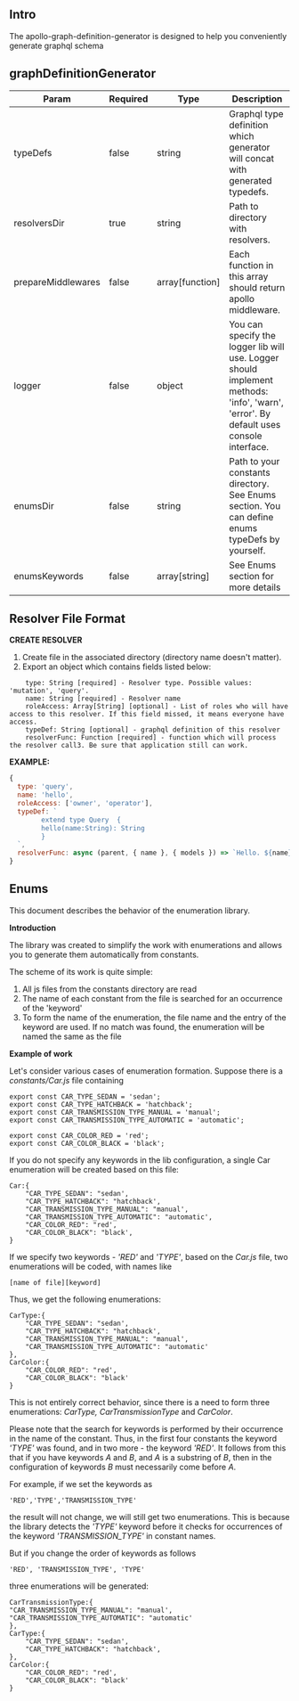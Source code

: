 ## Intro
The apollo-graph-definition-generator is designed to help you conveniently generate graphql schema

## graphDefinitionGenerator

| Param | Required | Type | Description |
| ----- | -------- | ---- | ----------- |
| typeDefs | false | string | Graphql type definition which generator will concat with generated typedefs. |
| resolversDir | true | string | Path to directory with resolvers. |
| prepareMiddlewares | false | array[function] | Each function in this array should return apollo middleware. | 
| logger | false | object | You can specify the logger lib will use. Logger should implement methods: 'info', 'warn', 'error'. By default uses console interface. | 
| enumsDir | false | string | Path to your constants directory. See Enums section. You can define enums typeDefs by yourself. |
| enumsKeywords | false | array[string] | See Enums section for more details |




## Resolver File Format

**CREATE RESOLVER**
1. Create file in the associated directory (directory name doesn't matter).
2. Export an object which contains fields listed below:
```
	type: String [required] - Resolver type. Possible values: 'mutation', 'query'.
	name: String [required] - Resolver name
	roleAccess: Array[String] [optional] - List of roles who will have access to this resolver. If this field missed, it means everyone have access.
	typeDef: String [optional] - graphql definition of this resolver
	resolverFunc: Function [required] - function which will process the resolver call3. Be sure that application still can work.
```
        
**EXAMPLE:**
```javascript
{
  type: 'query',
  name: 'hello',
  roleAccess: ['owner', 'operator'],
  typeDef: `
		extend type Query  {
	   	hello(name:String): String
	 	}
  `,
  resolverFunc: async (parent, { name }, { models }) => `Hello. ${name}! You are great =)`
}
```

## Enums

This document describes the behavior of the enumeration library.

**Introduction**

The library was created to simplify the work with enumerations and allows you to generate them automatically from constants.

The scheme of its work is quite simple:

1. All js files from the constants directory are read
2. The name of each constant from the file is searched for an occurrence of the 'keyword'
3. To form the name of the enumeration, the file name and the entry of the keyword are used. If no match was found, the enumeration will be named the same as the file

**Example of work**

Let's consider various cases of enumeration formation.
Suppose there is a *constants/Car.js* file containing
```angular2html
export const CAR_TYPE_SEDAN = 'sedan';
export const CAR_TYPE_HATCHBACK = 'hatchback';
export const CAR_TRANSMISSION_TYPE_MANUAL = 'manual';
export const CAR_TRANSMISSION_TYPE_AUTOMATIC = 'automatic';

export const CAR_COLOR_RED = 'red';
export const CAR_COLOR_BLACK = 'black';
```
If you do not specify any keywords in the lib configuration, a single Car enumeration will be created based on this file:
```angular2html
Car:{
    "CAR_TYPE_SEDAN": "sedan',
    "CAR_TYPE_HATCHBACK": "hatchback',
    "CAR_TRANSMISSION_TYPE_MANUAL": "manual',
    "CAR_TRANSMISSION_TYPE_AUTOMATIC": "automatic',
    "CAR_COLOR_RED": "red',
    "CAR_COLOR_BLACK": "black',
}
```
If we specify two keywords - *'RED'* and *'TYPE'*, based on the *Car.js* file, two enumerations will be coded, with names like
```angular2html
[name of file][keyword]
```
Thus, we get the following enumerations:
```angular2html
CarType:{
    "CAR_TYPE_SEDAN": "sedan',
    "CAR_TYPE_HATCHBACK": "hatchback',
    "CAR_TRANSMISSION_TYPE_MANUAL": "manual',
    "CAR_TRANSMISSION_TYPE_AUTOMATIC": "automatic'
},
CarColor:{
    "CAR_COLOR_RED": "red',
    "CAR_COLOR_BLACK": "black'
}
```
This is not entirely correct behavior, since there is a need to form three enumerations:
*CarType, CarTransmissionType* and *CarColor*.

Please note that the search for keywords is performed by their occurrence in the name of the constant.
Thus, in the first four constants the keyword *'TYPE'* was found, and in two more - the keyword *'RED'*.
It follows from this that if you have keywords *A* and *B*, and *A* is a substring of *B*, then in the configuration of keywords *B* must necessarily come before *A*.

For example, if we set the keywords as
```angular2html
'RED','TYPE','TRANSMISSION_TYPE'
```
the result will not change, we will still get two enumerations.
This is because the library detects the *'TYPE'* keyword before it checks for occurrences of the keyword *'TRANSMISSION_TYPE'* in constant names.

But if you change the order of keywords as follows
```angular2html
'RED', 'TRANSMISSION_TYPE', 'TYPE'
```
three enumerations will be generated:
```angular2html
CarTransmissionType:{
"CAR_TRANSMISSION_TYPE_MANUAL": "manual',
"CAR_TRANSMISSION_TYPE_AUTOMATIC": "automatic'
},
CarType:{
    "CAR_TYPE_SEDAN": "sedan',
    "CAR_TYPE_HATCHBACK": "hatchback',
},
CarColor:{
    "CAR_COLOR_RED": "red',
    "CAR_COLOR_BLACK": "black'
}
```

